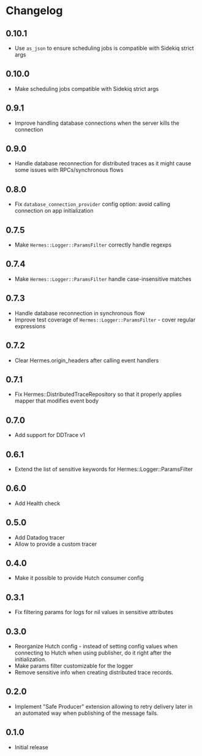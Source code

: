 # Changelog

## 0.10.1
- Use `as_json` to ensure scheduling jobs is compatible with Sidekiq strict args

## 0.10.0
- Make scheduling jobs compatible with Sidekiq strict args

## 0.9.1
- Improve handling database connections when the server kills the connection

## 0.9.0
- Handle database reconnection for distributed traces as it might cause some issues with RPCs/synchronous flows

## 0.8.0

- Fix `database_connection_provider` config option: avoid calling connection on app initialization

## 0.7.5

- Make `Hermes::Logger::ParamsFilter` correctly handle regexps

## 0.7.4

- Make `Hermes::Logger::ParamsFilter` handle case-insensitive matches

## 0.7.3

- Handle database reconnection in synchronous flow
- Improve test coverage of `Hermes::Logger::ParamsFilter` - cover regular expressions

## 0.7.2
- Clear Hermes.origin_headers after calling event handlers

## 0.7.1
- Fix Hermes::DistributedTraceRepository so that it properly applies mapper that modifies event body

## 0.7.0
- Add support for DDTrace v1

## 0.6.1
- Extend the list of sensitive keywords for Hermes::Logger::ParamsFilter

## 0.6.0
- Add Health check

## 0.5.0
- Add Datadog tracer
- Allow to provide a custom tracer

## 0.4.0
- Make it possible to provide Hutch consumer config

## 0.3.1
- Fix filtering params for logs for nil values in sensitive attributes

## 0.3.0
- Reorganize Hutch config - instead of setting config values when connecting to Hutch when using publisher, do it right after the initialization.
- Make params filter customizable for the logger
- Remove sensitive info when creating distributed trace records.

## 0.2.0
- Implement "Safe Producer" extension allowing to retry delivery later in an automated way when publishing of the message fails.

## 0.1.0
- Initial release
